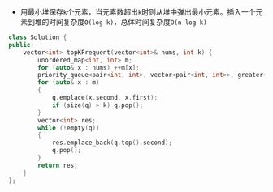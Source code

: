 * 用最小堆保存`k`个元素，当元素数超出`k`时则从堆中弹出最小元素。插入一个元素到堆的时间复杂度`O(log k)`，总体时间复杂度`O(n log k)`

```cpp
class Solution {
public:
    vector<int> topKFrequent(vector<int>& nums, int k) {
        unordered_map<int, int> m;
        for (auto& x : nums) ++m[x];
        priority_queue<pair<int, int>, vector<pair<int, int>>, greater<>> q;
        for (auto& x : m)
        {
            q.emplace(x.second, x.first);
            if (size(q) > k) q.pop();
        }
        vector<int> res;
        while (!empty(q))
        {
            res.emplace_back(q.top().second);
            q.pop();
        }
        return res;
    }
};
```
